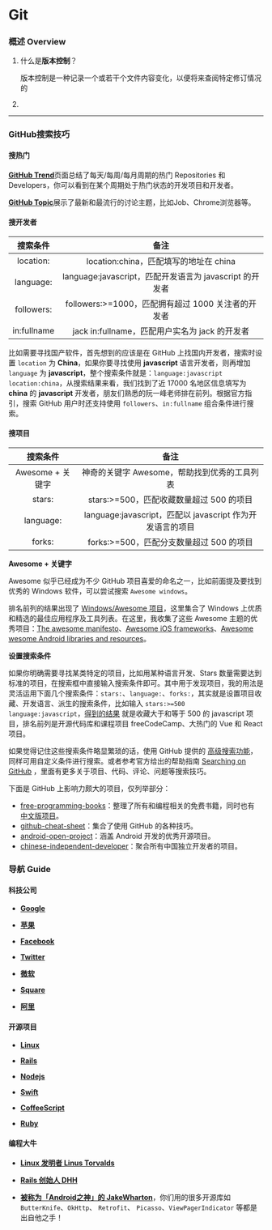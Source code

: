 # Git





### 概述 Overview

1. 什么是**版本控制**？

   版本控制是一种记录一个或若干个文件内容变化，以便将来查阅特定修订情况的
   
2. 





--------------------

### GitHub搜索技巧

#### 搜热门

  [**GitHub Trend**](https://github.com/trending)页面总结了每天/每周/每月周期的热门 Repositories 和 Developers，你可以看到在某个周期处于热门状态的开发项目和开发者。

  [**GitHub Topic**](https://github.com/topics)展示了最新和最流行的讨论主题，比如Job、Chrome浏览器等。

#### 搜开发者

|  搜索条件   |                          备注                           |
| :---------: | :-----------------------------------------------------: |
|  location:  |         location:china，匹配填写的地址在 china          |
|  language:  | language:javascript，匹配开发语言为 javascript 的开发者 |
| followers:  |   followers:>=1000，匹配拥有超过 1000 关注者的开发者    |
| in:fullname |     jack in:fullname，匹配用户实名为 jack 的开发者      |

  比如需要寻找国产软件，首先想到的应该是在 GitHub 上找国内开发者，搜索时设置 `location` 为 **China**，如果你要寻找使用 **javascript** 语言开发者，则再增加 `language` 为 **javascript**，整个搜索条件就是：`language:javascript location:china`，从搜索结果来看，我们找到了近 17000 名地区信息填写为 **china** 的 **javascript** 开发者，朋友们熟悉的阮一峰老师排在前列。根据官方指引，搜索 GitHub 用户时还支持使用 `followers`、`in:fullname` 组合条件进行搜索。

#### 搜项目

|     搜索条件     |                           备注                            |
| :--------------: | :-------------------------------------------------------: |
| Awesome + 关键字 |       神奇的关键字 Awesome，帮助找到优秀的工具列表        |
|      stars:      |         stars:>=500，匹配收藏数量超过 500 的项目          |
|    language:     | language:javascript，匹配以 javascript 作为开发语言的项目 |
|      forks:      |         forks:>=500，匹配分支数量超过 500 的项目          |

  **Awesome + 关键字**

  Awesome 似乎已经成为不少 GitHub 项目喜爱的命名之一，比如前面提及要找到优秀的 Windows 软件，可以尝试搜索 `Awesome windows`。

  排名前列的结果出现了 [Windows/Awesome 项目](https://github.com/Awesome-Windows/Awesome)，这里集合了 Windows 上优质和精选的最佳应用程序及工具列表。在这里，我收集了这些 Awesome 主题的优秀项目：[The awesome manifesto](https://github.com/sindresorhus/awesome)、[Awesome iOS frameworks](https://github.com/vsouza/awesome-ios)、[Awesome wesome Android libraries and resources](https://github.com/JStumpp/awesome-android)。

  **设置搜索条件**

  如果你明确需要寻找某类特定的项目，比如用某种语言开发、Stars 数量需要达到标准的项目，在搜索框中直接输入搜索条件即可。其中用于发现项目，我的用法是灵活运用下面几个搜索条件：`stars:`、`language:`、`forks:`，其实就是设置项目收藏、开发语言、派生的搜索条件，比如输入 `stars:>=500 language:javascript`，[得到的结果](https://github.com/search?q=stars%3A>%3D500+language%3Ajavascript) 就是收藏大于和等于 500 的 javascript 项目，排名前列是开源代码库和课程项目 freeCodeCamp、大热门的 Vue 和 React 项目。

  如果觉得记住这些搜索条件略显繁琐的话，使用 GitHub 提供的 [高级搜索功能](https://github.com/search/advanced)，同样可用自定义条件进行搜索。或者参考官方给出的帮助指南 [Searching on GitHub](https://help.github.com/articles/searching-on-github/) ，里面有更多关于项目、代码、评论、问题等搜索技巧。

  下面是 GitHub 上影响力颇大的项目，仅列举部分：

  - [free-programming-books](https://github.com/vhf/free-programming-books)：整理了所有和编程相关的免费书籍，同时也有 [中文版项目](https://github.com/vhf/free-programming-books/blob/master/free-programming-books-zh.md)。
  - [github-cheat-sheet](https://github.com/tiimgreen/github-cheat-sheet/)：集合了使用 GitHub 的各种技巧。
  - [android-open-project](https://github.com/Trinea/android-open-project)：涵盖 Android 开发的优秀开源项目。
  - [chinese-independent-developer](https://github.com/1c7/chinese-independent-developer)：聚合所有中国独立开发者的项目。





### 导航 Guide

#### 科技公司

- [**Google**](https://github.com/google)

- [**苹果**](https://github.com/apple)

- [**Facebook**](https://github.com/facebook)

- [**Twitter**](https://github.com/twitter)

- [**微软**](https://github.com/microsoft)

- [**Square**](https://github.com/square)

- [**阿里**](https://github.com/alibaba)

#### 开源项目

- [**Linux**](https://github.com/torvalds/linux)

- [**Rails**](https://github.com/rails/rails)

- [**Nodejs**](https://github.com/nodejs/node)

- [**Swift**](https://github.com/apple/swift)

- [**CoffeeScript**](https://github.com/jashkenas/coffeescript)

- [**Ruby**](https://github.com/ruby/ruby)

#### 编程大牛

- [**Linux 发明者 Linus Torvalds**](https://github.com/torvalds)

- [**Rails 创始人 DHH**](https://github.com/dhh)

- [**被称为「Android之神」的 JakeWharton**](https://github.com/JakeWharton )，你们用的很多开源库如 `ButterKnife`、`OkHttp`、 `Retrofit`、 `Picasso`、`ViewPagerIndicator` 等都是出自他之手！